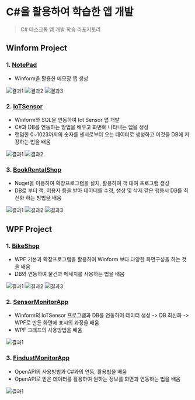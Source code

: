 # C#을 활용하여 학습한 앱 개발
> C# 데스크톱 앱 개발 학습 리포지토리

## Winform Project
### 1. [NotePad](https://github.com/junseongwoo/StudyDesktopApp/tree/main/WinformApp/WinExecutiveBank/MyNotePadApp)

- Winform을 활용한 메모장 앱 생성

![결과1](https://github.com/junseongwoo/StudyDesktopApp/blob/main/ResultImg/WinNotePad.png?raw=true "NotePad")
![결과2](https://github.com/junseongwoo/StudyDesktopApp/blob/main/ResultImg/WinNotePad2.png?raw=true "NotePad")
![결과3](https://github.com/junseongwoo/StudyDesktopApp/blob/main/ResultImg/WinNotePad3.png?raw=true "NotePad")

### 2. [IoTSensor](https://github.com/junseongwoo/StudyDesktopApp/tree/main/WinformApp/WinFormAdvancedBank/IoTSensorMonApp)

- Winform와 SQL을 연동하여 Iot Sensor 앱 개발
- C#과 DB를 연동하는 방법을 배우고 화면에 나타내는 앱을 생성
- 랜덤한 0~1023까지의 숫자를 센서로부터 오는 데이터로 생성하고 이것을 DB에 저장하는 법을 배움

![결과1](https://github.com/junseongwoo/StudyDesktopApp/blob/main/ResultImg/WinIot.png?raw=true "Sensor Monitor")
![결과2](https://github.com/junseongwoo/StudyDesktopApp/blob/main/ResultImg/WinIot2.png?raw=true "Sensor Monitor")

### 3. [BookRentalShop](https://github.com/junseongwoo/StudyDesktopApp/tree/main/WinformApp/WinFormAdvancedBank/BookRentalShopApp)

- Nuget을 이용하여 확장프로그램을 설치, 활용하여 책 대여 프로그램 생성
- DB로 부터 책, 이용자 등을 받아 데이터를 수정, 생성 및 삭제 같은 행동시 DB를 최신화 하는 방법을 배움

![결과1](https://github.com/junseongwoo/StudyDesktopApp/blob/main/ResultImg/BookRental.png?raw=true "초기 화면")
![결과2](https://github.com/junseongwoo/StudyDesktopApp/blob/main/ResultImg/BookRental2.png?raw=true " 구분")
![결과3](https://github.com/junseongwoo/StudyDesktopApp/blob/main/ResultImg/BookRental3.png?raw=true "회원 관리")

## WPF Project
### 1. [BikeShop](https://github.com/junseongwoo/StudyDesktopApp/tree/main/WPFApp/WpfAdvBank/WpfPracticeApp)

- WPF 기본과 확장프로그램을 활용하여 Winform 보다 다양한 화면구성을 하는 것을 배움
- DB와 연동하여 물건과 메세지를 사용하는 법을 배움 

![결과1](https://github.com/junseongwoo/StudyDesktopApp/blob/main/ResultImg/WpfBike.png?raw=true "초기 화면")
![결과2](https://github.com/junseongwoo/StudyDesktopApp/blob/main/ResultImg/WpfBike1.png?raw=true "Products 선택") 
![결과3](https://github.com/junseongwoo/StudyDesktopApp/blob/main/ResultImg/WpfBIke2.png?raw=true "Chat")

### 2. [SensorMonitorApp](https://github.com/junseongwoo/StudyDesktopApp/tree/main/WPFApp/WpfAdvBank/PhotoSensorMonApp)

- Winform의 IoTSensor 프로그램과 DB를 연동하여 데이터 생성 -> DB 최신화 -> WPF로 만든 화면에 표시의 과정을 배움 
- WPF 그래프의 사용방법을 배움

![결과1](https://github.com/junseongwoo/StudyDesktopApp/blob/main/ResultImg/SensorMon.png?raw=true "SenSor Monitor")

### 3. [FindustMonitorApp](https://github.com/junseongwoo/StudyDesktopApp/tree/main/WPFApp/WpfAdvBank/FineDustMonApp)

- OpenAPI의 사용방법과 C#과의 연동, 활용법을 배움
- OpenAPI로 받은 데이터를 활용하여 원하는 정보를 화면과 연동하는 법을 배움 

![결과1](https://github.com/junseongwoo/StudyDesktopApp/blob/main/ResultImg/FineDustApp.png?raw=true "미세먼지 앱")
